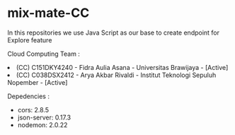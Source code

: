 # mix-mate-CC 

In this repositories we use Java Script as our base to create endpoint for Explore feature

Cloud Computing Team  :
<li>
(CC) C151DKY4240 - Fidra Aulia Asana - Universitas Brawijaya - [Active]
  <li>
(CC) C038DSX2412 - Arya Akbar Rivaldi - Institut Teknologi Sepuluh Nopember - [Active]


Depedencies : 
<ul>
  <li>
    cors: 2.8.5
  </li>
    <li>
    json-server: 0.17.3
  </li>
      <li>
    nodemon: 2.0.22
        </li
        </ul>
      

